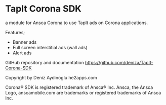 TapIt Corona SDK
================

a module for Ansca Corona to use TapIt ads on Corona applications.

Features;

   * Banner ads
   * Full screen interstitial ads (wall ads)
   * Alert ads

GitHub repository and documentation
https://github.com/deniza/TapIt-Corona-SDK

Copyright by Deniz Aydinoglu
he2apps.com

Corona® SDK is registered trademark of Ansca® Inc. Ansca, the Ansca Logo, anscamobile.com are trademarks or registered trademarks of Ansca Inc.
